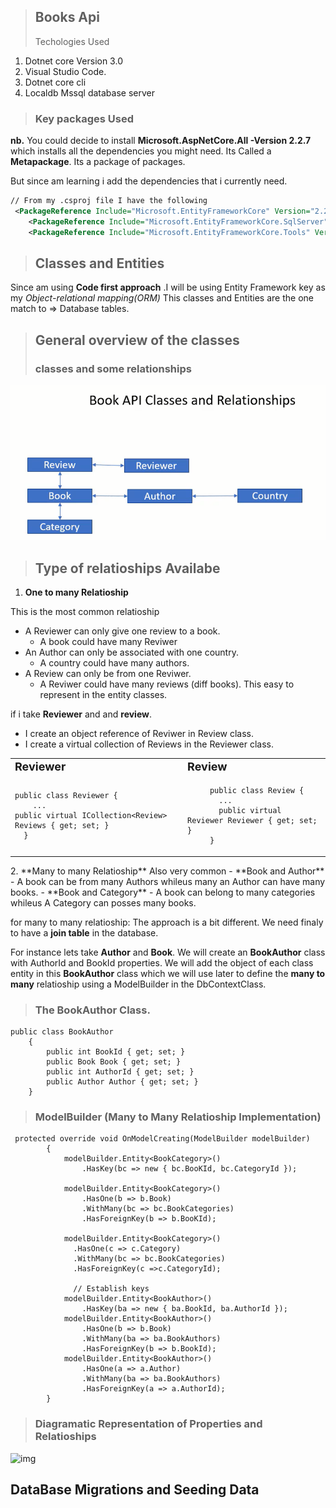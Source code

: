 >## Books Api
> Techologies Used
1) Dotnet core Version 3.0
2) Visual Studio Code.
3) Dotnet core cli
4) Localdb Mssql database server

>### Key packages Used

**nb.** You could decide to install **Microsoft.AspNetCore.All -Version 2.2.7** which installs all the dependencies you might need. Its Called a  **Metapackage**. Its a package of packages.

But since am learning i add the dependencies that i currently need.

```xml
// From my .csproj file I have the following
 <PackageReference Include="Microsoft.EntityFrameworkCore" Version="2.2.6" />
    <PackageReference Include="Microsoft.EntityFrameworkCore.SqlServer" Version="2.2.6" />
    <PackageReference Include="Microsoft.EntityFrameworkCore.Tools" Version="2.2.6">
```
>## Classes and Entities 
Since am using **Code first approach** .I will be using Entity Framework key as my *Object-relational mapping(ORM)* This classes and Entities are the one match to => Database tables.

> ## General overview of the classes
>### classes and some relationships
![img](/images/classes.png)


> ## Type of relatioships Availabe
1. **One to many Relatioship**

This is the most common relatioship
- A Reviewer can only give one review to a book.
  -  A book could have many Reviwer
- An Author can only be associated with one country.
   - A country could have many authors.
- A Review can only be from one Reviwer. 
     - A Reviwer could have many reviews (diff books).
This easy to represent in the entity classes.</br>

if i take **Reviewer** and and **review**.
- I create an object reference of Reviwer in Review class.
- I create a virtual collection of Reviews in the Reviewer class.

<table border=0>
<tr>
 <td><b style="font-size:18px">Reviewer</b></td>
  <td><b style="font-size:18px">Review</b></td>
</tr>
<tr>
  <td>

   ```Csharp
  public class Reviewer {
       ...
  public virtual ICollection<Review> Reviews { get; set; }
     }
   ```    
  </td>
  <td>

  ```Csharp
       public class Review {
         ...
         public virtual Reviewer Reviewer { get; set; }
       }
   ```
    
  </td>
</tr>
</table>
2. **Many to many Relatioship**
Also very common 
-  **Book and Author** 
    - A book can be from many Authors whileus many an Author can have many books.
-  **Book and Category**
    - A book can belong to many categories whileus A Category can posses many books.

for many to many relatioship: The approach is a bit different. We need finaly to have a **join table** in the database. 

For instance lets take **Author** and **Book**. We will create an **BookAuthor** class with AuthorId and BookId properties. We will add the object of each class entity in this **BookAuthor** class which we will use later to define the **many to many** relatioship using a ModelBuilder in the DbContextClass.
> ### The BookAuthor Class.
```Csharp
public class BookAuthor
    {
        public int BookId { get; set; }
        public Book Book { get; set; }
        public int AuthorId { get; set; }
        public Author Author { get; set; }
    }
```
> ### ModelBuilder (Many to Many Relatioship Implementation)
```CSharp
 protected override void OnModelCreating(ModelBuilder modelBuilder)
        {
            modelBuilder.Entity<BookCategory>()
                .HasKey(bc => new { bc.BooKId, bc.CategoryId });

            modelBuilder.Entity<BookCategory>()
                .HasOne(b => b.Book)
                .WithMany(bc => bc.BookCategories)
                .HasForeignKey(b => b.BooKId);

            modelBuilder.Entity<BookCategory>()
              .HasOne(c => c.Category)
              .WithMany(bc => bc.BookCategories)
              .HasForeignKey(c =>c.CategoryId);

              // Establish keys
            modelBuilder.Entity<BookAuthor>()
                .HasKey(ba => new { ba.BookId, ba.AuthorId });
            modelBuilder.Entity<BookAuthor>()
                .HasOne(b => b.Book)
                .WithMany(ba => ba.BookAuthors)
                .HasForeignKey(b => b.BookId);
            modelBuilder.Entity<BookAuthor>()
                .HasOne(a => a.Author)
                .WithMany(ba => ba.BookAuthors)
                .HasForeignKey(a => a.AuthorId);
        }
````
> ### Diagramatic Representation of Properties and Relatioships

![img](/images/relatioships.png)

## DataBase Migrations and Seeding Data
